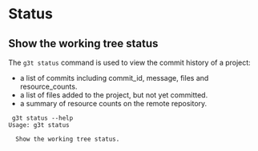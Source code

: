 # Status

## Show the working tree status

The `g3t status` command is used to view the commit history of a project:

* a list of commits including commit_id, message, files and resource_counts.
* a list of files added to the project, but not yet committed.
* a summary of resource counts on the remote repository.


```
 g3t status --help
Usage: g3t status

  Show the working tree status.
```
